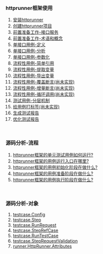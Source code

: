 
&nbsp;  
### httprunner框架使用

1. [安装httprunner](https://github.com/httprunner/httprunner/blob/master/docs/installation.md)  
2. [创建httprunner项目](https://github.com/httprunner/httprunner/blob/master/docs/user/scaffold.md)  
3. [前置准备工作-接口服务](docs/Prepare.md)
4. [前置准备工作-术语和概念](docs/Concepts.md)
5. [单接口用例-定义](docs/SingleCase.md)
6. [单接口用例-分析](docs/SingleCaseSummary.md)
7. [单接口用例-参数化](docs/ParameterCase.md)
8. [流程性用例-简单引用](docs/WorkflowCaseRef.md)
9. [流程性用例-提取变量](docs/WorkflowCaseExtract.md)
10. [流程性用例-导出变量](docs/WorkflowCaseExport.md)
11. [流程性用例-覆盖断言(尚未实现)](docs/WorkflowCaseExport.md)
12. [流程性用例-增量断言(尚未实现)](docs/WorkflowCaseExport.md)
13. [流程性用例-循环调用(尚未实现)](docs/WorkflowCaseExport.md)
14. [测试用例-分层机制](docs/LayerCase.md)
15. [给用例打标签(尚未实现)](docs/TagCase.md)
16. [生成测试报告]()
17. [优化测试报告]()


&nbsp;  
### 源码分析-流程
1. [httprunner框架的单元测试用例如何运行?](docs/RunUnittestCase.md)  
2. [httprunner框架的用例运行入口在哪里?](docs/EntryPoint.md)
3. [httprunner框架的用例初始化阶段在做什么?](docs/WhatToDoWhenInit.md)  
4. [httprunner框架的用例准备阶段在做什么?](docs/WhatToDoWhenPrepare.md)  
5. [httprunner框架的用例执行阶段在做什么?](docs/WhatToDoWhenRunTestCase.md)



&nbsp;  
### 源码分析-对象
1. [testcase.Config](docs/ObjectConfig.md)  
2. [testcase.Step](docs/ObjectStep.md)  
3. [testcase.RunRequest](docs/ObjectRunRequest.md)  
4. [testcase.StepRefCase](docs/ObjectStepRefCase.md)  
5. [testcase.RunTestCase](docs/ObjectRunTestCase.md)  
6. [testcase.StepRequestValidation](docs/ObjectStepRequestValidation.md)  
7. [runner.HttpRunner.Attributes](docs/ClassAttributes.md)  
